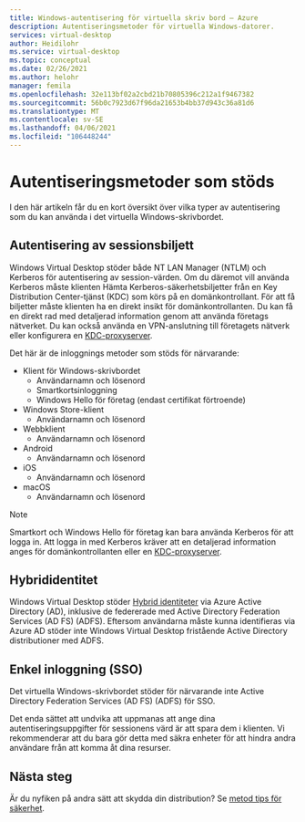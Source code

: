 ```yaml
---
title: Windows-autentisering för virtuella skriv bord – Azure
description: Autentiseringsmetoder för virtuella Windows-datorer.
services: virtual-desktop
author: Heidilohr
ms.service: virtual-desktop
ms.topic: conceptual
ms.date: 02/26/2021
ms.author: helohr
manager: femila
ms.openlocfilehash: 32e113bf02a2cbd21b70805396c212a1f9467382
ms.sourcegitcommit: 56b0c7923d67f96da21653b4bb37d943c36a81d6
ms.translationtype: MT
ms.contentlocale: sv-SE
ms.lasthandoff: 04/06/2021
ms.locfileid: "106448244"
---
```

# <a name="supported-authentication-methods"></a>Autentiseringsmetoder som stöds

I den här artikeln får du en kort översikt över vilka typer av autentisering som du kan använda i det virtuella Windows-skrivbordet.

## <a name="session-host-authentication"></a>Autentisering av sessionsbiljett

Windows Virtual Desktop stöder både NT LAN Manager (NTLM) och Kerberos för autentisering av session-värden. Om du däremot vill använda Kerberos måste klienten Hämta Kerberos-säkerhetsbiljetter från en Key Distribution Center-tjänst (KDC) som körs på en domänkontrollant. För att få biljetter måste klienten ha en direkt insikt för domänkontrollanten. Du kan få en direkt rad med detaljerad information genom att använda företags nätverket. Du kan också använda en VPN-anslutning till företagets nätverk eller konfigurera en [KDC-proxyserver](key-distribution-center-proxy.md).

Det här är de inloggnings metoder som stöds för närvarande:

- Klient för Windows-skrivbordet
    - Användarnamn och lösenord
    - Smartkortsinloggning
    - Windows Hello för företag (endast certifikat förtroende)
- Windows Store-klient
    - Användarnamn och lösenord
- Webbklient
    - Användarnamn och lösenord
- Android
    - Användarnamn och lösenord
- iOS
    - Användarnamn och lösenord
- macOS
    - Användarnamn och lösenord

>[!NOTE]
>Smartkort och Windows Hello för företag kan bara använda Kerberos för att logga in. Att logga in med Kerberos kräver att en detaljerad information anges för domänkontrollanten eller en [KDC-proxyserver](key-distribution-center-proxy.md).

## <a name="hybrid-identity"></a>Hybrididentitet

Windows Virtual Desktop stöder [Hybrid identiteter](../active-directory/hybrid/whatis-hybrid-identity.md) via Azure Active Directory (AD), inklusive de federerade med Active Directory Federation Services (AD FS) (ADFS). Eftersom användarna måste kunna identifieras via Azure AD stöder inte Windows Virtual Desktop fristående Active Directory distributioner med ADFS.

## <a name="single-sign-on-sso"></a>Enkel inloggning (SSO)

Det virtuella Windows-skrivbordet stöder för närvarande inte Active Directory Federation Services (AD FS) (ADFS) för SSO.

Det enda sättet att undvika att uppmanas att ange dina autentiseringsuppgifter för sessionens värd är att spara dem i klienten. Vi rekommenderar att du bara gör detta med säkra enheter för att hindra andra användare från att komma åt dina resurser.

## <a name="next-steps"></a>Nästa steg

Är du nyfiken på andra sätt att skydda din distribution? Se [metod tips för säkerhet](security-guide.md).
